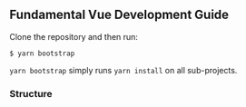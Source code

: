 ## Fundamental Vue Development Guide

Clone the repository and then run:

```shell
$ yarn bootstrap
```

`yarn bootstrap` simply runs `yarn install` on all sub-projects.

### Structure

